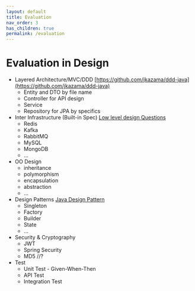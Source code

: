 ```yaml
---
layout: default
title: Evaluation
nav_order: 3
has_children: true
permalink: /evaluation
---
```


# Evaluation in Design

- Layered Architecture/MVC/DDD [https://github.com/jkazama/ddd-java](https://github.com/jkazama/ddd-java)
    - Entity and DTO by file name
    - Controller for API design
    - Service
    - Repository for JPA by specifics
- Inter Infrastructure (Built-in Spec) [Low level design Questions](https://github.com/kumaransg/LLD)
    - Redis
    - Kafka
    - RabbitMQ
    - MySQL
    - MongoDB
    - ...
- OO Design
    - inheritance
    - polymorphism
    - encapsulation
    - abstraction
    - ...
- Design Patterns [Java Design Pattern](https://github.com/iluwatar/java-design-patterns)
    - Singleton
    - Factory
    - Builder
    - State
    - ...
- Security & Cryptography
    - JWT
    - Spring Security
    - MD5 //?
- Test
    - Unit Test - Given-When-Then
    - API Test
    - Integration Test
